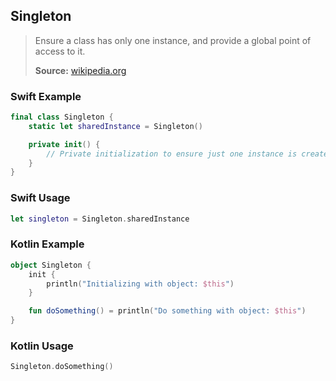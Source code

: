 ## Singleton

> Ensure a class has only one instance, and provide a global point of access to it.
>
>**Source:** [wikipedia.org](https://en.wikipedia.org/wiki/Singleton_pattern)

### Swift Example

```swift
final class Singleton {
    static let sharedInstance = Singleton()

    private init() {
        // Private initialization to ensure just one instance is created.
    }
}

````

### Swift Usage

```swift
let singleton = Singleton.sharedInstance

````

### Kotlin Example

```kotlin
object Singleton {
    init {
        println("Initializing with object: $this")
    }

    fun doSomething() = println("Do something with object: $this")
}

````

### Kotlin Usage

```kotlin
Singleton.doSomething()

````